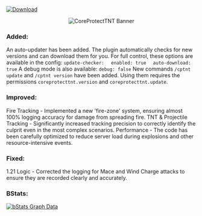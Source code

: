 
[![Download](https://img.shields.io/badge/Download-Latest-007BFF?style=for-the-badge&logo=github)](https://github.com/leir4iks/CoreProtectTNT/releases/latest)

<div align="center">
<img src="https://raw.githubusercontent.com/leir4iks/CoreProtectTNT-updated/master/cpt-banner.webp" alt="CoreProtectTNT Banner">
</div>

<div align="center">

</div>

### Added:
An auto-updater has been added. The plugin automatically checks for new versions and can download them for you. For full control, these options are available in the config:
```update-checker:```
```  enabled: true```
```  auto-download: true```
A debug mode is also available:
```debug: false```
New commands `/cptnt update` and `/cptnt version` have been added. Using them requires the permissions `coreprotecttnt.version` and `coreprotecttnt.update`.

### Improved:
Fire Tracking - Implemented a new 'fire-zone' system, ensuring almost 100% logging accuracy for damage from spreading fire.
TNT & Projectile Tracking - Significantly increased tracking precision to correctly identify the culprit even in the most complex scenarios.
Performance - The code has been carefully optimized to reduce server load during explosions and other resource-intensive events.

### Fixed:
1.21 Logic - Corrected the logging for Mace and Wind Charge attacks to ensure they are recorded clearly and accurately.

### BStats:

[![bStats Graph Data](https://bstats.org/signatures/bukkit/coreprotecttnt.svg)](https://bstats.org/plugin/bukkit/CoreProtectTNT/26755)